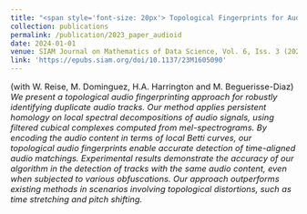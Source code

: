 ```yaml
---
title: "<span style='font-size: 20px'> Topological Fingerprints for Audio Identification"
collection: publications
permalink: /publication/2023_paper_audioid
date: 2024-01-01
venue: SIAM Journal on Mathematics of Data Science, Vol. 6, Iss. 3 (2024)
link: 'https://epubs.siam.org/doi/10.1137/23M1605090'
---
```


<p style="font-size:11pt;">
(with W. Reise, M. Dominguez, H.A. Harrington and M. Beguerisse-Diaz) <span style="font-size:11pt; font-style:italic"> 
We present a topological audio fingerprinting approach for robustly identifying duplicate audio tracks. Our method applies persistent homology on local spectral decompositions of audio signals, using filtered cubical complexes computed from mel-spectrograms. By encoding the audio content in terms of local Betti curves, our topological audio fingerprints enable accurate detection of time-aligned audio matchings. Experimental results demonstrate the accuracy of our algorithm in the detection of tracks with the same audio content, even when subjected to various obfuscations. Our approach outperforms existing methods in scenarios involving topological distortions, such as time stretching and pitch shifting.
</span>
</p>

